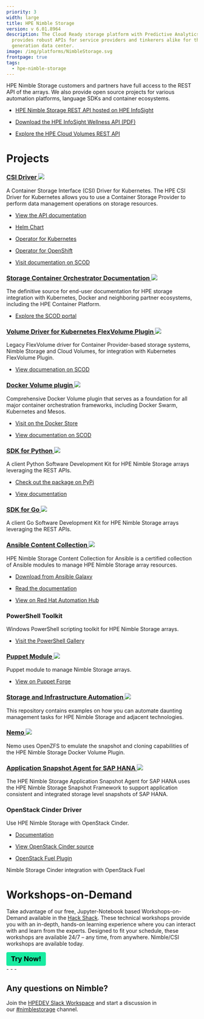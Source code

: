 ```yaml
---
priority: 3
width: large
title: HPE Nimble Storage
version: v 6.01.8964
description: The Cloud Ready storage platform with Predictive Analytics that
  provides robust APIs for service providers and tinkerers alike for the next
  generation data center.
image: /img/platforms/NimbleStorage.svg
frontpage: true
tags:
  - hpe-nimble-storage
---
```

<style>
  .button {
    background-color: rgba(23,235,160,1);
    box-sizing: border-box;
    color: #000000; 
    font-size: 18px; 
    display: inline-block;
    padding: 6px 12px;
    vertical-align: middle;
    overflow: hidden;
    text-decoration: none;
    text-align: center;
    cursor: pointer;
    white-space: nowrap;
    border-radius: 4px;
    border: none;
    margin: 0;
    line-height: 24px;
    font-weight: 700;
  } 
</style>
HPE Nimble Storage customers and partners have full access to the REST API of the arrays. We also provide open source projects for various automation platforms, language SDKs and container ecosystems.

* [HPE Nimble Storage REST API hosted on HPE InfoSight](https://infosight.hpe.com/InfoSight/media/cms/active/public/pubs_REST_API_Reference_NOS_53x.whz)

* [Download the HPE InfoSight Wellness API (PDF)](https://infosight.hpe.com/InfoSight/media/cms/active/public/pubs_HPE_infosight_wellness_spec.pdf)

* [Explore the HPE Cloud Volumes REST API](https://docs.cloudvolumes.hpe.com/help/rest/api-overview/)

# Projects

### [CSI Driver ![](Github)](https://github.com/hpe-storage/csi-driver)

A Container Storage Interface (CSI) Driver for Kubernetes. The HPE CSI Driver for Kubernetes allows you to use a Container Storage Provider to perform data management operations on storage resources.

- [View the API documentation](https://developer.hpe.com/api/hpe-nimble-csp/)

- [Helm Chart](https://hub.helm.sh/charts/hpe-storage/hpe-csi-driver)

- [Operator for Kubernetes](https://operatorhub.io/operator/hpe-csi-driver-operator)

- [Operator for OpenShift](https://access.redhat.com/containers/#/registry.connect.redhat.com/hpestorage/csi-driver-operator)

- [Visit documentation on SCOD](https://scod.hpedev.io/csi_driver/index.html)

### [Storage Container Orchestrator Documentation ![](Github)](https://github.com/hpe-storage/scod)

The definitive source for end-user documentation for HPE storage integration with Kubernetes, Docker and neighboring partner ecosystems, including the HPE Container Platform.

- [Explore the SCOD portal](https://scod.hpedev.io/)

### [Volume Driver for Kubernetes FlexVolume Plugin ![](Github)](https://github.com/hpe-storage/flexvolume-driver)

Legacy FlexVolume driver for Container Provider-based storage systems, Nimble Storage and Cloud Volumes, for integration with Kubernetes FlexVolume Plugin.

- [View documenation on SCOD](https://scod.hpedev.io/flexvolume_driver/container_provider/index.html)

### [Docker Volume plugin ![](Github)](https://github.com/hpe-storage/common-host-utils/tree/master/cmd/dockervolumed/managedplugin)

Comprehensive Docker Volume plugin that serves as a foundation for all major container orchestration frameworks, including Docker Swarm, Kubernetes and Mesos.

- [Visit on the Docker Store](https://store.docker.com/plugins/nimble)

- [View documentation on SCOD](https://scod.hpedev.io/docker_volume_plugins/hpe_nimble_storage/index.html)

### [SDK for Python ![](Github)](https://github.com/hpe-storage/nimble-python-sdk)

A client Python Software Development Kit for HPE Nimble Storage arrays leveraging the REST APIs.

- [Check out the package on PyPi](https://pypi.org/project/nimble-sdk/)

- [View documentation](https://hpe-storage.github.io/nimble-python-sdk/)

### [SDK for Go ![](Github)](https://github.com/hpe-storage/nimble-golang-sdk)

A client Go Software Development Kit for HPE Nimble Storage arrays leveraging the REST APIs.

### [Ansible Content Collection ![](Github)](https://github.com/hpe-storage/nimble-ansible-modules)

HPE Nimble Storage Content Collection for Ansible is a certified collection of Ansible modules to manage HPE Nimble Storage array resources.

- [Download from Ansible Galaxy](https://galaxy.ansible.com/hpe/nimble)

- [Read the documentation](https://hpe-storage.github.io/nimble-ansible-modules)

- [View on Red Hat Automation Hub](https://cloud.redhat.com/ansible/automation-hub/hpe/nimble/)

### PowerShell Toolkit

Windows PowerShell scripting toolkit for HPE Nimble Storage arrays.

- [Visit the PowerShell Gallery](https://www.powershellgallery.com/packages/HPENimblePowerShellToolkit/3.0.0)

### [Puppet Module ![](Github)](https://github.com/NimbleStorage/nimble-puppet)

Puppet module to manage Nimble Storage arrays.

- [View on Puppet Forge](https://forge.puppet.com/nimblestorage/nimblestorage)

### [Storage and Infrastructure Automation ![](Github)](https://github.com/NimbleStorage/automation-examples)

This repository contains examples on how you can automate daunting management tasks for HPE Nimble Storage and adjacent technologies.

### [Nemo ![](Github)](https://github.com/NimbleStorage/Nemo)

Nemo uses OpenZFS to emulate the snapshot and cloning capabilities of the HPE Nimble Storage Docker Volume Plugin.

### [Application Snapshot Agent for SAP HANA ![](Github)](https://github.com/NimbleStorage/nimble-sap-hana-agent)

The HPE Nimble Storage Application Snapshot Agent for SAP HANA uses the HPE Nimble Storage Snapshot Framework to support application consistent and integrated storage level snapshots of SAP HANA.

### OpenStack Cinder Driver

Use HPE Nimble Storage with OpenStack Cinder.

- [Documentation](https://docs.openstack.org/cinder/latest/configuration/block-storage/drivers/nimble-volume-driver.html)

- [View OpenStack Cinder source](https://opendev.org/openstack/cinder)

- [OpenStack Fuel Plugin](https://github.com/NimbleStorage/nimble-fuel-cinder-plugin)

Nimble Storage Cinder integration with OpenStack Fuel

# Workshops-on-Demand

Take advantage of our free, Jupyter-Notebook based Workshops-on-Demand available in the [Hack Shack](https://hackshack.hpedev.io/). These technical workshops provide you with an in-depth, hands-on learning experience where you can interact with and learn from the experts. Designed to fit your schedule, these workshops are available 24/7 – any time, from anywhere. Nimble/CSI workshops are available today.

<link rel="stylesheet" href="https://www.w3schools.com/w3css/4/w3.css">
<div class="w3-container w3-center w3-margin-bottom">
  <a href="https://hackshack.hpedev.io/workshops" style="box-shadow: none;"><button type="button" class="button"><b>Try Now!</b></button></a>
</div>
- - -

## Any questions on Nimble?

Join the [HPEDEV Slack Workspace](https://slack.hpedev.io/) and start a discussion in our [\#nimblestorage](https://hpedev.slack.com/archives/C7TTAHRUN) channel.